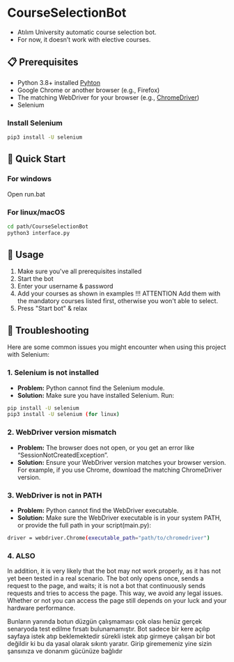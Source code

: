 # CourseSelectionBot
- Atılım University automatic course selection bot. 
- For now, it doesn’t work with elective courses.

## 📋 Prerequisites
- Python 3.8+ installed [Pyhton](https://www.python.org/downloads/)
- Google Chrome or another browser (e.g., Firefox)   
- The matching WebDriver for your browser (e.g., [ChromeDriver](https://googlechromelabs.github.io/chrome-for-testing/))
- Selenium
### Install Selenium
```bash
pip3 install -U selenium
```
## 🚀 Quick Start

### For windows
Open run.bat
### For linux/macOS
```bash
cd path/CourseSelectionBot
python3 interface.py
```

## 📝 Usage
1. Make sure you've all prerequisites installed
2. Start the bot 
3. Enter your username & password  
4. Add your courses as shown in examples !!! ATTENTION Add them with the mandatory courses listed first, otherwise you won't able to select.
6. Press "Start bot" & relax 

## 🔧 Troubleshooting
Here are some common issues you might encounter when using this project with Selenium:

### 1. Selenium is not installed
- **Problem:** Python cannot find the Selenium module.  
- **Solution:** Make sure you have installed Selenium. Run:
```bash
pip install -U selenium
pip3 install -U selenium (for linux)
```
### 2. WebDriver version mismatch
- **Problem:** The browser does not open, or you get an error like “SessionNotCreatedException”.
- **Solution:** Ensure your WebDriver version matches your browser version. For example, if you use Chrome, download the matching ChromeDriver version.

### 3. WebDriver is not in PATH
- **Problem:** Python cannot find the WebDriver executable.
- **Solution:** Make sure the WebDriver executable is in your system PATH, or provide the full path in your script(main.py):
```bash
driver = webdriver.Chrome(executable_path="path/to/chromedriver")
```

### 4. ALSO
In addition, it is very likely that the bot may not work properly, as it has not yet been tested in a real scenario. The bot only opens once, sends a request to the page, and waits; it is not a bot that continuously sends requests and tries to access the page. This way, we avoid any legal issues. Whether or not you can access the page still depends on your luck and your hardware performance.

Bunların yanında botun düzgün çalışmaması çok olası henüz gerçek senaryoda test edilme fırsatı bulunamamıştır. Bot sadece bir kere açılıp sayfaya istek atıp beklemektedir sürekli istek atıp girmeye çalışan bir bot değildir ki bu da yasal olarak sıkıntı yaratır. Girip girememeniz yine sizin şansınıza ve donanım gücünüze bağlıdır
